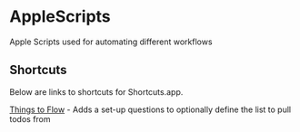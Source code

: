 # AppleScripts
Apple Scripts used for automating different workflows

## Shortcuts
Below are links to shortcuts for Shortcuts.app.

[Things to Flow](https://www.icloud.com/shortcuts/63c32de4b27f444395651fd504498db0) - Adds a set-up questions to optionally define the list to pull todos from
